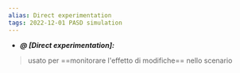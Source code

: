 ```yaml
---
alias: Direct experimentation
tags: 2022-12-01 PASD simulation
---
```


- ***@ [Direct experimentation]:***
> usato per ==monitorare l'effetto di modifiche== nello scenario
<!--ID: 1670236970448-->
